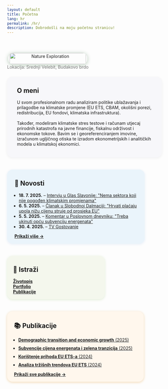 ```yaml
---
layout: default
title: Početna
lang: hr
permalink: /hr/
description: Dobrodošli na moju početnu stranicu!
---
```


<div style="display:flex; flex-wrap:wrap; gap:2.5rem; justify-content:space-between;">



<!-- O MENI BLOK -->
<div style="margin-top:2.8rem; text-align:center;">
  <img src="/assets/IMG_0847.JPG" alt="Nature Exploration" style="max-width:620px; width:97%; border-radius:16px; box-shadow: 0 2px 14px #b4c9b6;">
  <br>
  <span style="color:#777;">Lokacija: Srednji Velebit, Budakovo brdo</span>
</div>

<div style="flex:1 1 300px; min-width:300px; max-width:460px; background:#f7f7fa; border-radius:18px; padding:2rem 2rem 1.3rem 2rem; box-shadow:0 2px 8px #eee;">
  <h2 style="margin-top:0">O meni</h2>
  <p>
    U svom profesionalnom radu analiziram politike ublažavanja i prilagodbe na klimatske promjene (EU ETS, CBAM, okolišni porezi, redistribucija, EU fondovi, klimatska infrastruktura).
    <br><br>
    Također, modeliram klimatske stres testove i računam utjecaj prirodnih katastrofa na javne financije, fiskalnu održivost i ekonomske tokove. Bavim se i georeferenciranjem imovine, izračunom ugljičnog otiska te izradom ekonometrijskih i analitičkih modela u klimatskoj ekonomici.
  </p>
</div>

<!-- NOVOSTI BLOK -->
<div style="flex:1 1 270px; min-width:270px; max-width:400px; background:#eaf4fb; border-radius:18px; padding:2rem 1.5rem 1rem 1.5rem; box-shadow:0 2px 8px #e5edf7;">
  <h2 style="margin-top:0">📰 Novosti</h2>
  <ul style="padding-left:1em; margin-bottom:0;">
    <li>
      <b>18. 7. 2025.</b> – <a href="https://www.glas-slavonije.hr/magazin/2025/07/18/leonarda-srdelic-nema-sektora-koji-nije-pogoden-klimatskim-promjenama-705757/" target="_blank">Intervju u Glas Slavonije: "Nema sektora koji nije pogođen klimatskim promjenama"</a>
    </li>
    <li>
      <b>6. 5. 2025.</b> – <a href="https://slobodnadalmacija.hr/vijesti/hrvatska/hrvati-placaju-upola-nizu-cijenu-struje-od-prosjeka-europske-unije-a-to-ce-potrajati-evo-u-cemu-je-tajna-1473702" target="_blank">Članak u Slobodnoj Dalmaciji: "Hrvati plaćaju upola nižu cijenu struje od prosjeka EU"</a>
    </li>
    <li>
      <b>5. 5. 2025.</b> – <a href="https://www.poslovni.hr/trzista/treba-ukinuti-opcu-subvenciju-energenata-4481932" target="_blank">Komentar u Poslovnom dnevniku: "Treba ukinuti opću subvenciju energenata"</a>
    </li>
    <li>
      <b>30. 4. 2025.</b> – <a href="https://youtu.be/ggG3J4X-0uA" target="_blank">TV Gostovanje</a>
    </li>
    <!-- Dodaj nove novosti ovako -->
  </ul>
  <div style="margin-top:1em; font-size:1em;">
    <a href="/hr/mediji/"><b>Prikaži više &rarr;</b></a>
  </div>
</div>

<!-- ISTRAŽI BLOK -->
<div style="flex:1 1 180px; min-width:180px; max-width:280px; background:#f4f7ed; border-radius:18px; padding:2rem 1.2rem 1rem 1.2rem; box-shadow:0 2px 8px #e0ecd5;">
  <h2 style="margin-top:0">🔗 Istraži</h2>
  <ul style="list-style:none; padding:0; margin:0;">
    <li><a href="/hr/cv/"><b>Životopis</b></a></li>
    <li><a href="/hr/portfolio/"><b>Portfolio</b></a></li>
    <li><a href="/hr/publications-by-theme/"><b>Publikacije</b></a></li>
  </ul>
</div>

<!-- PUBLIKACIJE BLOK -->
<div style="flex:1 1 280px; min-width:220px; max-width:400px; background:#fff7ed; border-radius:18px; padding:2rem 1.4rem 1rem 1.4rem; box-shadow:0 2px 8px #f2d7b0;">
  <h2 style="margin-top:0">📚 Publikacije</h2>
  <ul style="padding-left:1em; margin-bottom:0;">
    <li>
      <a href="https://doi.org/10.1093/cje/beaf014" target="_blank"><b>Demographic transition and economic growth</b> (2025)</a>
    </li>
    <li style="margin-top:10px;">
      <a href="https://repozitorij.ijf.hr/islandora/object/ijf%3A1154/datastream/FILE0/view" target="_blank"><b>Subvencije cijena energenata i zelena tranzicija</b> (2025)</a>
    </li>
    <li style="margin-top:10px;">
      <a href="https://arhivanalitika.hr/blog/financira-li-se-prihodima-od-prodaje-emisijskih-dozvola-energetska-tranzicija-ili-odrzava-status-quo/" target="_blank"><b>Korištenje prihoda EU ETS-a</b> (2024)</a>
    </li>
    <li style="margin-top:10px;">
      <a href="https://zde.hr/wp-content/uploads/2024/11/13.-Analiza-trzisnih-trendova-europskog-sustava-trgovanja-dozvolama-za-emisije-staklenickih-plinova-2.pdf" target="_blank"><b>Analiza tržišnih trendova EU ETS</b> (2024)</a>
    </li>
  </ul>
  <div style="margin-top:1em; font-size:1em;">
    <a href="/hr/publications-by-theme/"><b>Prikaži sve publikacije &rarr;</b></a>
  </div>
</div>




